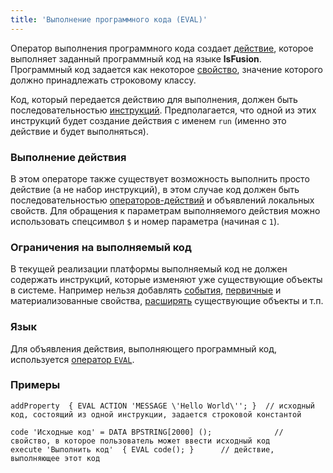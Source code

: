 ```yaml
---
title: 'Выполнение программного кода (EVAL)'
---
```


Оператор выполнения программного кода создает [действие](Actions.md), которое выполняет заданный программный код на языке **lsFusion**. Программный код задается как некоторое [свойство](Properties.md), значение которого должно принадлежать строковому классу.

Код, который передается действию для выполнения, должен быть последовательностью [инструкций](Statements.md). Предполагается, что одной из этих инструкций будет создание действия с именем `run` (именно это действие и будет выполняться).

### Выполнение действия

В этом операторе также существует возможность выполнить просто действие (а не набор инструкций), в этом случае код должен быть последовательностью [операторов-действий](Action_operators_paradigm.md) и объявлений локальных свойств. Для обращения к параметрам выполняемого действия можно использовать спецсимвол `$` и номер параметра (начиная с `1`).

### Ограничения на выполняемый код

В текущей реализации платформы выполняемый код не должен содержать инструкций, которые изменяют уже существующие объекты в системе. Например нельзя добавлять [события](Events.md), [первичные](Data_properties_DATA.md) и материализованные свойства, [расширять](Extensions.md) существующие объекты и т.п.

### Язык

Для объявления действия, выполняющего программный код, используется [оператор `EVAL`](EVAL_operator.md).

### Примеры

```lsf
addProperty  { EVAL ACTION 'MESSAGE \'Hello World\''; }  // исходный код, состоящий из одной инструкции, задается строковой константой

code 'Исходные код' = DATA BPSTRING[2000] ();              // свойство, в которое пользователь может ввести исходный код
execute 'Выполнить код'  { EVAL code(); }      // действие, выполняющее этот код
```
